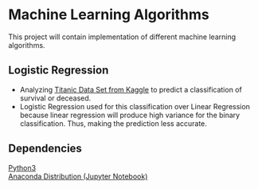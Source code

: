 # Machine Learning Algorithms

This project will contain implementation of different machine learning algorithms.

## Logistic Regression

* Analyzing [Titanic Data Set from Kaggle](https://www.kaggle.com/c/titanic) to predict a classification of survival or deceased.</br>
* Logistic Regression used for this classification over Linear Regression because linear regression will produce high variance for the binary classification. Thus, making the prediction less accurate.

## Dependencies

[Python3](https://www.python.org/downloads/) </br>
[Anaconda Distribution (Jupyter Notebook)](https://conda.io/docs/user-guide/install/index.html)
